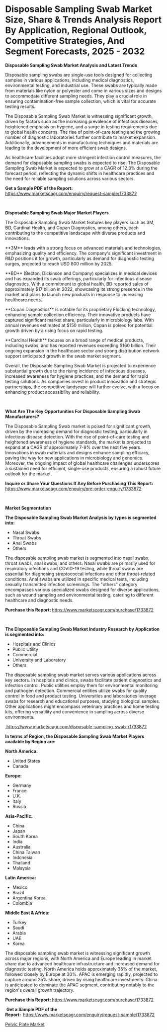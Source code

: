 <p><h1>Disposable Sampling Swab Market Size, Share & Trends Analysis Report By Application, Regional Outlook, Competitive Strategies, And Segment Forecasts, 2025 - 2032</h1></p><p><strong>Disposable Sampling Swab Market Analysis and Latest Trends</strong></p>
<p><p>Disposable sampling swabs are single-use tools designed for collecting samples in various applications, including medical diagnostics, environmental testing, and industrial use. These swabs are typically made from materials like nylon or polyester and come in various sizes and designs to accommodate different sampling needs. They play a crucial role in ensuring contamination-free sample collection, which is vital for accurate testing results.</p><p>The Disposable Sampling Swab Market is witnessing significant growth, driven by factors such as the increasing prevalence of infectious diseases, heightened emphasis on hygiene, and a surge in testing requirements due to global health concerns. The rise of point-of-care testing and the growing number of diagnostic laboratories further contribute to market expansion. Additionally, advancements in manufacturing techniques and materials are leading to the development of more efficient swab designs.</p><p>As healthcare facilities adopt more stringent infection control measures, the demand for disposable sampling swabs is expected to rise. The Disposable Sampling Swab Market is expected to grow at a CAGR of 12.3% during the forecast period, reflecting the dynamic shifts in healthcare practices and the need for reliable sampling solutions across various sectors.</p></p>
<p><strong>Get a Sample PDF of the Report:&nbsp;</strong> <a href="https://www.marketscagr.com/enquiry/request-sample/1733872?utm_campaign=2470&utm_medium=2&utm_source=Github&utm_content=ia&utm_term=04032025&utm_id=disposable-sampling-swab">https://www.marketscagr.com/enquiry/request-sample/1733872</a></p>
<p>&nbsp;</p>
<p><strong>Disposable Sampling Swab Major Market Players</strong></p>
<p><p>The Disposable Sampling Swab Market features key players such as 3M, BD, Cardinal Health, and Copan Diagnostics, among others, each contributing to the competitive landscape with diverse products and innovations. </p><p>**3M** leads with a strong focus on advanced materials and technologies, emphasizing quality and efficiency. The company's significant investment in R&D positions it for growth, particularly as demand for diagnostic testing surges, projected to reach USD 800 million by 2025.</p><p>**BD** (Becton, Dickinson and Company) specializes in medical devices and has expanded its swab offerings, particularly for infectious disease diagnostics. With a commitment to global health, BD reported sales of approximately $17 billion in 2022, showcasing its strong presence in the market and plans to launch new products in response to increasing healthcare needs.</p><p>**Copan Diagnostics** is notable for its proprietary Flocking technology, enhancing sample collection efficiency. Their innovative products have captured significant market share, particularly in microbiology labs. With annual revenues estimated at $150 million, Copan is poised for potential growth driven by a rising focus on rapid testing.</p><p>**Cardinal Health** focuses on a broad range of medical products, including swabs, and has reported revenues exceeding $160 billion. Their ongoing expansion in the healthcare sector and strong distribution network support anticipated growth in the swab market segment.</p><p>Overall, the Disposable Sampling Swab Market is projected to experience substantial growth due to the rising incidence of infectious diseases, increased awareness for hygiene practices, and the demand for rapid testing solutions. As companies invest in product innovation and strategic partnerships, the competitive landscape will further evolve, with a focus on enhancing product accessibility and reliability.</p></p>
<p>&nbsp;</p>
<p><strong>What Are The Key Opportunities For Disposable Sampling Swab Manufacturers?</strong></p>
<p><p>The Disposable Sampling Swab market is poised for significant growth, driven by the increasing demand for diagnostic testing, particularly in infectious disease detection. With the rise of point-of-care testing and heightened awareness of hygiene standards, the market is projected to expand at a CAGR of approximately 7-9% over the next five years. Innovations in swab materials and designs enhance sampling efficacy, paving the way for new applications in microbiology and genomics. Moreover, the ongoing impact of global healthcare challenges underscores a sustained need for efficient, single-use products, ensuring a robust future outlook for the market.</p></p>
<p><strong>Inquire or Share Your Questions If Any Before Purchasing This Report:</strong> <a href="https://www.marketscagr.com/enquiry/pre-order-enquiry/1733872?utm_campaign=2470&utm_medium=2&utm_source=Github&utm_content=ia&utm_term=04032025&utm_id=disposable-sampling-swab">https://www.marketscagr.com/enquiry/pre-order-enquiry/1733872</a></p>
<p>&nbsp;</p>
<p><strong>Market Segmentation</strong></p>
<p><strong>The Disposable Sampling Swab Market Analysis by types is segmented into:</strong></p>
<p><ul><li>Nasal Swabs</li><li>Throat Swabs</li><li>Anal Swabs</li><li>Others</li></ul></p>
<p><p>The disposable sampling swab market is segmented into nasal swabs, throat swabs, anal swabs, and others. Nasal swabs are primarily used for respiratory infections and COVID-19 testing, while throat swabs are essential for diagnosing streptococcal infections and other throat-related conditions. Anal swabs are utilized in specific medical tests, including sexually transmitted infection screenings. The "others" category encompasses various specialized swabs designed for diverse applications, such as wound sampling and environmental testing, catering to different healthcare and diagnostic needs.</p></p>
<p><strong>Purchase this Report:&nbsp;</strong><a href="https://www.marketscagr.com/purchase/1733872?utm_campaign=2470&utm_medium=2&utm_source=Github&utm_content=ia&utm_term=04032025&utm_id=disposable-sampling-swab">https://www.marketscagr.com/purchase/1733872</a></p>
<p>&nbsp;</p>
<p><strong>The Disposable Sampling Swab Market Industry Research by Application is segmented into:</strong></p>
<p><ul><li>Hospitals and Clinics</li><li>Public Utility</li><li>Commercial</li><li>University and Laboratory</li><li>Others</li></ul></p>
<p><p>The disposable sampling swab market serves various applications across key sectors. In hospitals and clinics, swabs facilitate patient diagnostics and infection control. Public utilities employ them for environmental monitoring and pathogen detection. Commercial entities utilize swabs for quality control in food and product testing. Universities and laboratories leverage swabs for research and educational purposes, studying biological samples. Other applications might encompass veterinary practices and home testing kits, offering versatility and convenience in sampling across diverse environments.</p></p>
<p><a href="https://www.marketscagr.com/disposable-sampling-swab-r1733872?utm_campaign=2470&utm_medium=2&utm_source=Github&utm_content=ia&utm_term=04032025&utm_id=disposable-sampling-swab">&nbsp;https://www.marketscagr.com/disposable-sampling-swab-r1733872</a></p>
<p><strong>In terms of Region, the Disposable Sampling Swab Market Players available by Region are:</strong></p>
<p>
    <p> <strong> North America: </strong>
        <ul>
            <li>United States</li>
            <li>Canada</li>
        </ul>
        </p> 
    <p> <strong> Europe: </strong>
        <ul>
            <li>Germany</li>
            <li>France</li>
            <li>U.K.</li>
            <li>Italy</li>
            <li>Russia</li>
        </ul>
        </p> 
    <p> <strong> Asia-Pacific: </strong>
        <ul>
            <li>China</li>
            <li>Japan</li>
            <li>South Korea</li>
            <li>India</li>
            <li>Australia</li>
            <li>China Taiwan</li>
            <li>Indonesia</li>
            <li>Thailand</li>
            <li>Malaysia</li>
        </ul>
        </p> 
    <p> <strong> Latin America: </strong>
        <ul>
            <li>Mexico</li>
            <li>Brazil</li>
            <li>Argentina Korea</li>
            <li>Colombia</li>
        </ul>
        </p> 
    <p> <strong> Middle East & Africa: </strong>
        <ul>
            <li>Turkey</li>
            <li>Saudi</li>
            <li>Arabia</li>
            <li>UAE</li>
            <li>Korea</li>
        </ul>
    </p>
    </p>
<p><p>The disposable sampling swab market is witnessing significant growth across major regions, with North America and Europe leading in market share due to advanced healthcare infrastructure and increased demand for diagnostic testing. North America holds approximately 35% of the market, followed closely by Europe at 30%. APAC is emerging rapidly, projected to capture around 25% share, driven by rising healthcare investments. China is anticipated to dominate the APAC segment, contributing notably to the region's overall growth trajectory.</p></p>
<p><strong>Purchase this Report: </strong><a href="https://www.marketscagr.com/purchase/1733872?utm_campaign=2470&utm_medium=2&utm_source=Github&utm_content=ia&utm_term=04032025&utm_id=disposable-sampling-swab">https://www.marketscagr.com/purchase/1733872</a></p>
<p>&nbsp;<strong>Get a Sample PDF of the Report:&nbsp;&nbsp;</strong><a href="https://www.marketscagr.com/enquiry/request-sample/1733872?utm_campaign=2470&utm_medium=2&utm_source=Github&utm_content=ia&utm_term=04032025&utm_id=disposable-sampling-swab">https://www.marketscagr.com/enquiry/request-sample/1733872</a></p>
<p><strong></strong></p>
<p><p><a href="https://github.com/yankimber90yankim/Market-Research-Report-List-1/blob/main/pelvic-plate-market.md?utm_campaign=2470&utm_medium=2&utm_source=Github&utm_content=ia&utm_term=04032025&utm_id=disposable-sampling-swab">Pelvic Plate Market</a></p></p>